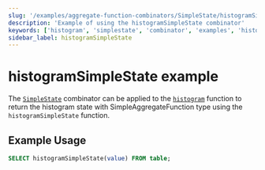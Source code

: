 ```yaml
---
slug: '/examples/aggregate-function-combinators/SimpleState/histogramSimpleState'
description: 'Example of using the histogramSimpleState combinator'
keywords: ['histogram', 'simplestate', 'combinator', 'examples', 'histogramSimpleState']
sidebar_label: histogramSimpleState
---
```


# histogramSimpleState example

The [`SimpleState`](/sql-reference/aggregate-functions/combinators#-simplestate) combinator can be applied to the [`histogram`](/sql-reference/aggregate-functions/parametric-functions#histogram) function to return the histogram state with SimpleAggregateFunction type using the `histogramSimpleState` function.

## Example Usage

```sql
SELECT histogramSimpleState(value) FROM table;
``` 